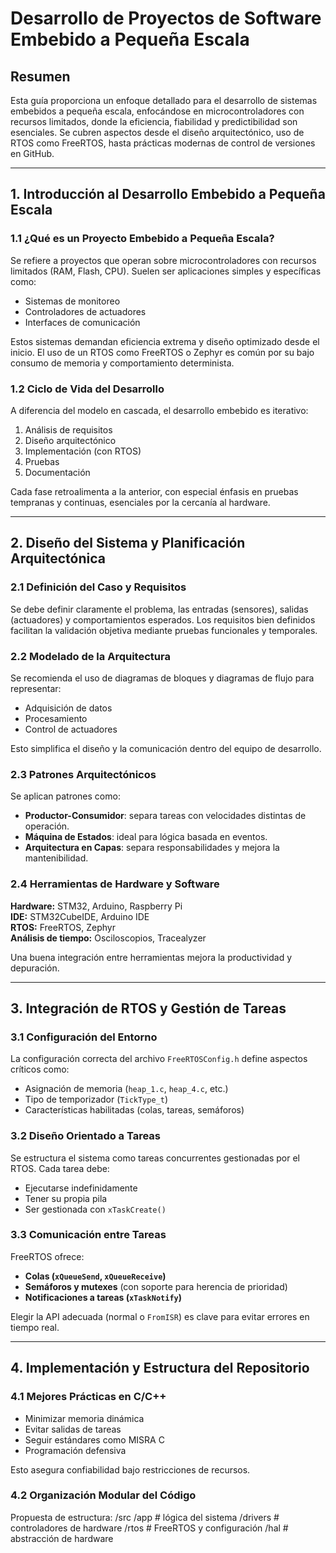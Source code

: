 # Desarrollo de Proyectos de Software Embebido a Pequeña Escala

## Resumen

Esta guía proporciona un enfoque detallado para el desarrollo de sistemas embebidos a pequeña escala, enfocándose en microcontroladores con recursos limitados, donde la eficiencia, fiabilidad y predictibilidad son esenciales. Se cubren aspectos desde el diseño arquitectónico, uso de RTOS como FreeRTOS, hasta prácticas modernas de control de versiones en GitHub.

---

## 1. Introducción al Desarrollo Embebido a Pequeña Escala

### 1.1 ¿Qué es un Proyecto Embebido a Pequeña Escala?

Se refiere a proyectos que operan sobre microcontroladores con recursos limitados (RAM, Flash, CPU). Suelen ser aplicaciones simples y específicas como:

- Sistemas de monitoreo
- Controladores de actuadores
- Interfaces de comunicación

Estos sistemas demandan eficiencia extrema y diseño optimizado desde el inicio. El uso de un RTOS como FreeRTOS o Zephyr es común por su bajo consumo de memoria y comportamiento determinista.

### 1.2 Ciclo de Vida del Desarrollo

A diferencia del modelo en cascada, el desarrollo embebido es iterativo:

1. Análisis de requisitos
2. Diseño arquitectónico
3. Implementación (con RTOS)
4. Pruebas
5. Documentación

Cada fase retroalimenta a la anterior, con especial énfasis en pruebas tempranas y continuas, esenciales por la cercanía al hardware.

---

## 2. Diseño del Sistema y Planificación Arquitectónica

### 2.1 Definición del Caso y Requisitos

Se debe definir claramente el problema, las entradas (sensores), salidas (actuadores) y comportamientos esperados. Los requisitos bien definidos facilitan la validación objetiva mediante pruebas funcionales y temporales.

### 2.2 Modelado de la Arquitectura

Se recomienda el uso de diagramas de bloques y diagramas de flujo para representar:

- Adquisición de datos
- Procesamiento
- Control de actuadores

Esto simplifica el diseño y la comunicación dentro del equipo de desarrollo.

### 2.3 Patrones Arquitectónicos

Se aplican patrones como:

- **Productor-Consumidor**: separa tareas con velocidades distintas de operación.
- **Máquina de Estados**: ideal para lógica basada en eventos.
- **Arquitectura en Capas**: separa responsabilidades y mejora la mantenibilidad.

### 2.4 Herramientas de Hardware y Software

**Hardware:** STM32, Arduino, Raspberry Pi  
**IDE:** STM32CubeIDE, Arduino IDE  
**RTOS:** FreeRTOS, Zephyr  
**Análisis de tiempo:** Osciloscopios, Tracealyzer

Una buena integración entre herramientas mejora la productividad y depuración.

---

## 3. Integración de RTOS y Gestión de Tareas

### 3.1 Configuración del Entorno

La configuración correcta del archivo `FreeRTOSConfig.h` define aspectos críticos como:

- Asignación de memoria (`heap_1.c`, `heap_4.c`, etc.)
- Tipo de temporizador (`TickType_t`)
- Características habilitadas (colas, tareas, semáforos)

### 3.2 Diseño Orientado a Tareas

Se estructura el sistema como tareas concurrentes gestionadas por el RTOS. Cada tarea debe:

- Ejecutarse indefinidamente
- Tener su propia pila
- Ser gestionada con `xTaskCreate()`

### 3.3 Comunicación entre Tareas

FreeRTOS ofrece:

- **Colas (`xQueueSend`, `xQueueReceive`)**
- **Semáforos y mutexes** (con soporte para herencia de prioridad)
- **Notificaciones a tareas (`xTaskNotify`)**

Elegir la API adecuada (normal o `FromISR`) es clave para evitar errores en tiempo real.

---

## 4. Implementación y Estructura del Repositorio

### 4.1 Mejores Prácticas en C/C++

- Minimizar memoria dinámica
- Evitar salidas de tareas
- Seguir estándares como MISRA C
- Programación defensiva

Esto asegura confiabilidad bajo restricciones de recursos.

### 4.2 Organización Modular del Código

Propuesta de estructura:
/src
/app # lógica del sistema
/drivers # controladores de hardware
/rtos # FreeRTOS y configuración
/hal # abstracción de hardware
